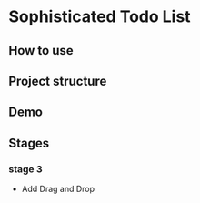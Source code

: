 # Sophisticated Todo List

## How to use
## Project structure
## Demo

## Stages

### stage 3
- Add Drag and Drop